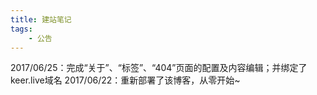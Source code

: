 ```yaml
---
title: 建站笔记
tags:
	- 公告
---
```


2017/06/25：完成“关于”、“标签”、“404”页面的配置及内容编辑；并绑定了keer.live域名
2017/06/22：重新部署了该博客，从零开始~
